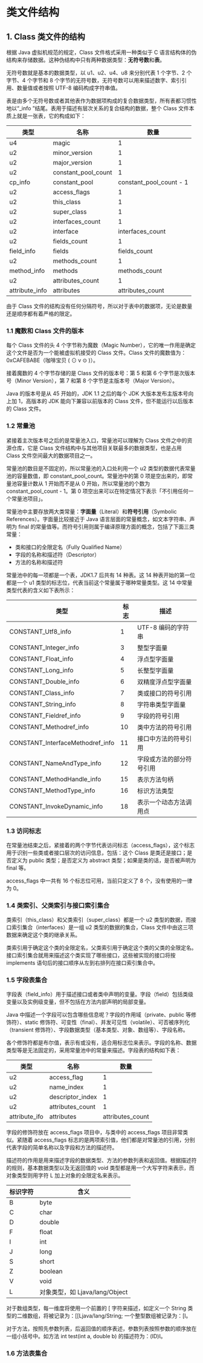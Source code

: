 # 类文件结构

## 1. Class 类文件的结构

根据 Java 虚拟机规范的规定，Class 文件格式采用一种类似于 C 语言结构体的伪结构来存储数据。这种伪结构中只有两种数据类型：**无符号数**和**表**。

无符号数就是基本的数据类型，以 u1、u2、u4、u8 来分别代表 1 个字节、2 个字节、4 个字节和 8 个字节的无符号数，无符号数可以用来描述数字、索引引用、数量值或者按照 UTF-8 编码构成字符串值。

表是由多个无符号数或者其他表作为数据项构成的复合数据类型，所有表都习惯性地以“_info ”结尾。表用于描述有层次关系的复合结构的数据，整个 Class 文件本质上就是一张表，它的构成如下：

| 类型           | 名称                | 数量                    |
| -------------- | ------------------- | ----------------------- |
| u4             | magic               | 1                       |
| u2             | minor_version       | 1                       |
| u2             | major_version       | 1                       |
| u2             | constant_pool_count | 1                       |
| cp_info        | constant_pool       | constant_pool_count - 1 |
| u2             | access_flags        | 1                       |
| u2             | this_class          | 1                       |
| u2             | super_class         | 1                       |
| u2             | interfaces_count    | 1                       |
| u2             | interface           | interfaces_count        |
| u2             | fields_count        | 1                       |
| field_info     | fields              | fields_count            |
| u2             | methods_count       | 1                       |
| method_info    | methods             | methods_count           |
| u2             | attributes_count    | 1                       |
| attribute_info | attributes          | attributes_count        |

由于 Class 文件的结构没有任何分隔符号，所以对于表中的数据项，无论是数量还是顺序都有着严格的限定。

### 1.1 魔数和 Class 文件的版本

每个 Class 文件的头 4 个字节称为魔数（Magic Number），它的唯一作用是确定这个文件是否为一个能被虚拟机接受的 Class 文件。Class 文件的魔数值为：0xCAFEBABE（咖啡宝贝 ( ⊙ v ⊙ )）。

接着魔数的 4 个字节存储的是 Class 文件的版本号：第 5 和第 6 个字节是次版本号（Minor Version），第 7 和第 8 个字节是主版本号（Major Version）。

Java 的版本号是从 45 开始的，JDK 1.1 之后的每个 JDK 大版本发布主版本号向上加 1，高版本的 JDK 能向下兼容以前版本的 Class 文件，但不能运行以后版本的 Class 文件。

### 1.2 常量池

紧接着主次版本号之后的是常量池入口，常量池可以理解为 Class 文件之中的资源仓库，它是 Class 文件结构中与其他项目关联最多的数据类型，也是占用 Class 文件空间最大的数据项目之一。

常量池的数目是不固定的，所以常量池的入口处利用一个 u2 类型的数据代表常量池的容量数值，即 constant_pool_count。常量池中的第 0 项是空出来的，即常量池容量计数从 1 开始而不是从 0 开始，所以常量池的个数为 constant_pool_count - 1。第 0 项空出来可以在特定情况下表示「不引用任何一个常量池项目」。

常量池中主要存放两大类常量：**字面量**（Literal）和**符号引用**（Symbolic References）。字面量比较接近于 Java 语言层面的常量概念，如文本字符串、声明为 final 的常量值等。而符号引用则属于编译原理方面的概念，包括了下面三类常量：

- 类和接口的全限定名（Fully Qualified Name）
- 字段的名称和描述符（Descriptor）
- 方法的名称和描述符

常量池中的每一项都是一个表，JDK1.7 后共有 14 种表。这 14 种表开始的第一位都是一个 u1 类型的标志位，代表当前这个常量属于哪种常量类型。这 14 中常量类型代表的含义如下表所示：

| 类型				| 标志 | 描述			|
|---|---|---|
| CONSTANT_Utf8_info |	1 |	UTF-8 编码的字符串 |
| CONSTANT_lnteger_info |	3 |	整型字面量 |
| CONSTANT_Float_info |	4 |	浮点型字面量 |
| CONSTANT_Long_info |	5 |	长整型字面量 |
| CONSTANT_Double_info |	6 |	双精度浮点型字面量 |
| CONSTANT_Class_info | 7 |	类或接口的符号引用 |
| CONSTANT_String_info |	8 |	字符串类型字面量 |
| CONSTANT_Fieldref_info |	9 |	字段的符号引用 |
| CONSTANT_Methodref_info |	10 |	类中方法的符号引用 |
| CONSTANT_InterfaceMethodref_info | 11 |	接口中方法的符号引用 |
| CONSTANT_NameAndType_info |	12 |	字段或方法的部分符号引用 |
| CONSTANT_MethodHandle_info |	15 |	表示方法句柄 |
| CONSTANT_MethodType_info |	16 |	标识方法类型 |
| CONSTANT_InvokeDynamic_info |	18 |	表示一个动态方法调用点 |

### 1.3 访问标志

在常量池结束之后，紧接着的两个字节代表访问标志（access_flags），这个标志用于识别一些类或者接口层次的访问信息，包括：这个 Class 是类还是接口；是否定义为 public 类型；是否定义为 abstract 类型；如果是类的话，是否被声明为 final 等。

access_flags 中一共有 16 个标志位可用，当前只定义了 8 个，没有使用的一律为 0。

### 1.4 类索引、父类索引与接口索引集合

类索引（this_class）和父类索引（super_class）都是一个 u2 类型的数据，而接口索引集合（interfaces）是一组 u2 类型的数据的集合，Class 文件中由这三项数据来确定这个类的继承关系。

类索引用于确定这个类的全限定名，父类索引用于确定这个类的父类的全限定名。接口索引集合就用来描述这个类实现了哪些接口，这些被实现的接口将按 implements 语句后的接口顺序从左到右排列在接口索引集合中。

### 1.5 字段表集合

字段表（field_info）用于描述接口或者类中声明的变量。字段（field）包括类级变量以及实例级变量，但不包括在方法内部声明的局部变量。

Java 中描述一个字段可以包含哪些信息呢？字段的作用域（private、public 等修饰符）、static 修饰符、可变性（final）、并发可见性（volatile）、可否被序列化（transient 修饰符）、字段数据类型（基本类型、对象、数组等）、字段名称。

各个修饰符都是布尔值，表示有或没有，适合用标志位来表示。字段的名称、数据类型等是无法固定的，采用常量池中的常量来描述。字段表的结构如下表：

| 类型          | 名称             | 数量             |
| ------------- | ---------------- | ---------------- |
| u2            | access_flag      | 1                |
| u2            | name_index       | 1                |
| u2            | descriptor_index | 1                |
| u2            | attributes_count | 1                |
| attribute_ifo | attributes       | attributes_count |

字段的修饰符放在 access_flags 项目中，与类中的 access_flags 项目非常类似。紧随着 access_flags 标志的是两项索引值，他们都是对常量池的引用，分别代表字段的简单名称以及字段和方法的描述符。

描述符的作用是用来描述字段的数据类型、方法的参数列表和返回值。根据描述符的规则，基本数据类型以及无返回值的 void 类型都是用一个大写字符来表示，而对象类型则用字符 L 加上对象的全限定名来表示。

| 标识字符 | 含义                           |
| -------- | ------------------------------ |
| B        | byte                           |
| C        | char                           |
| D        | double                         |
| F        | float                          |
| I        | int                            |
| J        | long                           |
| S        | short                          |
| Z        | boolean                        |
| V        | void                           |
| L        | 对象类型，如 Ljava/lang/Object |

对于数组类型，每一维度将使用一个前置的 [ 字符来描述，如定义一个 String 类型的二维数组，将被记录为：[[Ljava/lang/String; 一个整型数组被记录为：[I。

对于方法，按照先参数列表，后返回值的顺序表述，参数列表按照参数的顺序放在一组小括号中。如方法 int test(int a, double b) 的描述符为：(ID)I。

### 1.6 方法表集合

